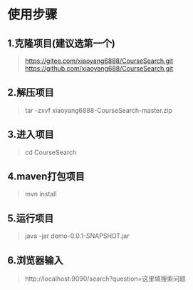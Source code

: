 # 使用步骤
## 1.克隆项目(建议选第一个)
> https://gitee.com/xiaoyang6888/CourseSearch.git
> https://github.com/xiaoyang688/CourseSearch.git
## 2.解压项目
> tar -zxvf xiaoyang6888-CourseSearch-master.zip
## 3.进入项目
> cd CourseSearch
## 4.maven打包项目
> mvn install
## 5.运行项目
> java -jar demo-0.0.1-SNAPSHOT.jar
## 6.浏览器输入
> http://localhost:9090/search?question=这里填搜索问题
